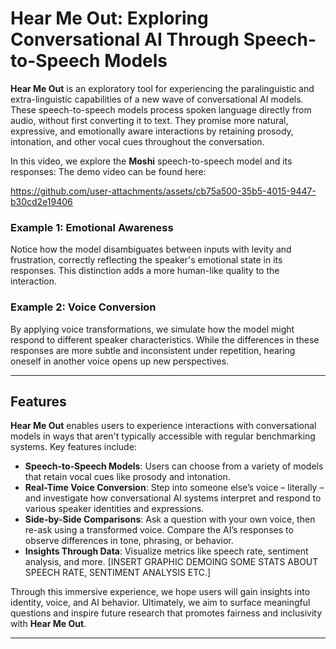 # Hear Me Out: Exploring Conversational AI Through Speech-to-Speech Models

**Hear Me Out** is an exploratory tool for experiencing the paralinguistic and extra-linguistic capabilities of a new wave of conversational AI models. These speech-to-speech models process spoken language directly from audio, without first converting it to text. They promise more natural, expressive, and emotionally aware interactions by retaining prosody, intonation, and other vocal cues throughout the conversation.

In this video, we explore the **Moshi** speech-to-speech model and its responses:
The demo video can be found here: 

https://github.com/user-attachments/assets/cb75a500-35b5-4015-9447-b30cd2e19406


### Example 1: Emotional Awareness

Notice how the model disambiguates between inputs with levity and frustration, correctly reflecting the speaker's emotional state in its responses. This distinction adds a more human-like quality to the interaction.

### Example 2: Voice Conversion

By applying voice transformations, we simulate how the model might respond to different speaker characteristics. While the differences in these responses are more subtle and inconsistent under repetition, hearing oneself in another voice opens up new perspectives.

---

## Features

**Hear Me Out** enables users to experience interactions with conversational models in ways that aren't typically accessible with regular benchmarking systems. Key features include:

- **Speech-to-Speech Models**: Users can choose from a variety of models that retain vocal cues like prosody and intonation.
- **Real-Time Voice Conversion**: Step into someone else’s voice – literally – and investigate how conversational AI systems interpret and respond to various speaker identities and expressions.
- **Side-by-Side Comparisons**: Ask a question with your own voice, then re-ask using a transformed voice. Compare the AI’s responses to observe differences in tone, phrasing, or behavior.
- **Insights Through Data**: Visualize metrics like speech rate, sentiment analysis, and more. [INSERT GRAPHIC DEMOING SOME STATS ABOUT SPEECH RATE, SENTIMENT ANALYSIS ETC.]

Through this immersive experience, we hope users will gain insights into identity, voice, and AI behavior. Ultimately, we aim to surface meaningful questions and inspire future research that promotes fairness and inclusivity with **Hear Me Out**.

---
